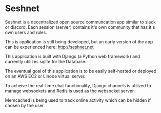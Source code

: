 # Seshnet

Seshnet is a decentralized open source communcation app similar to slack or discord.
Each session (server) contains it's own community that has it's own users and rules.

This is application is still being developed, but an early version of the app can be experienced here: http://seshnet.net

This application is built with Django (a Python web framework) and currently utilizes sqlite for the Database.

The eventual goal of this application is to be easily self-hosted or deployed on an AWS EC2 or Linode virtual server.

To acheive the real-time chat functionality, Django channels is utilized to manage websockets and Redis is used as the websocket server.

Memcached is being used to track online activity which can be hidden if chosen by the user.
